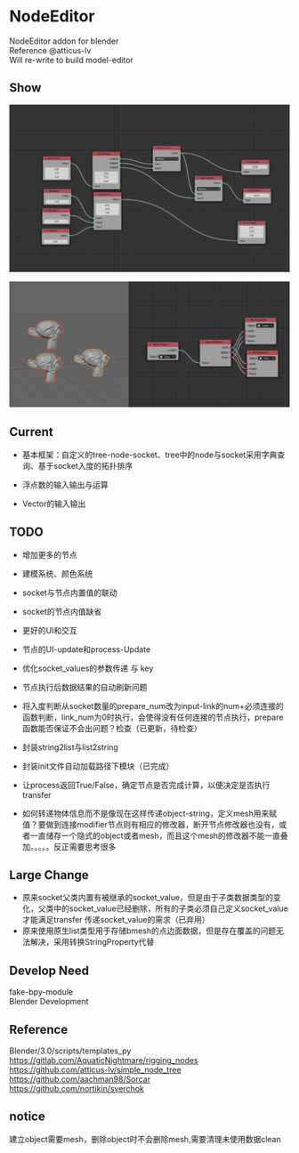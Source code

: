 # NodeEditor
NodeEditor addon for blender  
Reference @atticus-lv  
Will re-write to build model-editor  



## Show

![1](./doc/1.png)



![2](./doc/2.png)



## Current

* 基本框架：自定义的tree-node-socket、tree中的node与socket采用字典查询、基于socket入度的拓扑排序

* 浮点数的输入输出与运算

* Vector的输入输出





## TODO

* 增加更多的节点

* 建模系统、颜色系统

* socket与节点内置值的联动

* socket的节点内值缺省

* 更好的UI和交互

* 节点的UI-update和process-Update

* 优化socket_values的参数传递 与 key

* 节点执行后数据结果的自动刷新问题

* 将入度判断从socket数量的prepare_num改为input-link的num+必须连接的函数判断，link_num为0时执行，会使得没有任何连接的节点执行，prepare函数能否保证不会出问题？检查（已更新，待检查）

* 封装string2list与list2string

* 封装init文件自动加载路径下模块（已完成）

* 让process返回True/False，确定节点是否完成计算，以便决定是否执行transfer

* 如何转递物体信息而不是像现在这样传递object-string，定义mesh用来赋值？要做到连接modifier节点则有相应的修改器，断开节点修改器也没有，或者一直储存一个隐式的object或者mesh，而且这个mesh的修改器不能一直叠加。。。。。反正需要思考很多

  



## Large Change

* 原来socket父类内置有被继承的socket_value，但是由于子类数据类型的变化，父类中的socket_value已经删除，所有的子类必须自己定义socket_value才能满足transfer 传递socket_value的需求（已弃用）
* 原来使用原生list类型用于存储bmesh的点边面数据，但是存在覆盖的问题无法解决，采用转换StringProperty代替



## Develop Need

fake-bpy-module  
Blender Development  



## Reference

Blender/3.0/scripts/templates_py  
https://gitlab.com/AquaticNightmare/rigging_nodes  
https://github.com/atticus-lv/simple_node_tree  
https://github.com/aachman98/Sorcar  
https://github.com/nortikin/sverchok  




## notice

建立object需要mesh，删除object时不会删除mesh,需要清理未使用数据clean  

